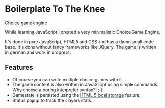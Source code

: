 # Boilerplate To The Knee
Choice game engine

While learning JavaScript I created a very minimalistic Choice Game Engine.

It's done in pure JavaScript, HTML5 and CSS and has a damn small code base. It's done without fancy frameworks like JQuery.
The game is written in german and work in progress.

## Features

* Of course you can write multiple choice games with it.
* The game content is also written in JavaScript using simple commands. Why choose a boring interpreter syntax?! ;-)
* Gamestate is persisted using the [HTML 5 local storage](https://www.w3schools.com/html/html5_webstorage.asp) feature.
* Status popup to track the players stats.
